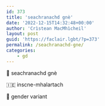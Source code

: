 ```yaml
---
id: 373
title: 'seachranachd gnè'
date: '2022-12-15T14:32:48+00:00'
author: 'Crìstean MacMhìcheil'
layout: post
guid: 'https://faclair.lgbt/?p=373'
permalink: /seachranachd-gne/
categories:
    - gd
---
```


&#x1f3f4;&#xe0067;&#xe0062;&#xe0073;&#xe0063;&#xe0074;&#xe007f; seachranachd gnè

&#x1f1ee;&#x1f1ea; inscne-mhalartach

&#x1f3f4;&#xe0067;&#xe0062;&#xe0065;&#xe006e;&#xe0067;&#xe007f; gender variant